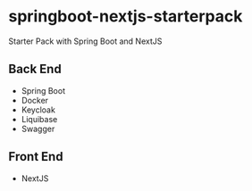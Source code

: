 # springboot-nextjs-starterpack
Starter Pack with Spring Boot and NextJS

## Back End
- Spring Boot
- Docker
- Keycloak
- Liquibase
- Swagger

## Front End
- NextJS
